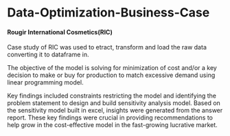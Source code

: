 # Data-Optimization-Business-Case

#### Rougir International Cosmetics(RIC)

Case study of RIC was used to etract, transform and load the raw data converting it to dataframe in.

The objective of the model is solving for minimization of cost and/or a key decision to make or buy for production to match excessive demand using linear programming model.

Key findings included constraints restricting the model and identifying the problem statement to design and build sensitivity analysis model. Based on the sensitivity model built in excel, insights were generated from the answer report. These key findings were crucial in providing recommendations to help grow in the cost-effective model in the fast-growing lucrative market.

